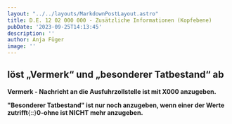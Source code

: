 ```yaml
---
layout: "../../layouts/MarkdownPostLayout.astro"
title: D.E. 12 02 000 000 - Zusätzliche Informationen (Kopfebene)
pubDate: '2023-09-25T14:13:45'
description: ''
author: Anja Füger
image: ''
---
```


## löst „Vermerk“ und „besonderer Tatbestand“ ab

**Vermerk - Nachricht an die Ausfuhrzollstelle ist mit X000 anzugeben.**

**\"Besonderer Tatbestand\" ist nur noch anzugeben, wenn einer der Werte zutrifft**{::}**0-ohne ist NICHT mehr anzugeben.**